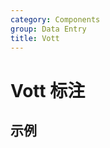 ```yaml
---
category: Components
group: Data Entry
title: Vott
---
```


# Vott 标注

## 示例

<code src="./demos/demo1.jsx"></code>
